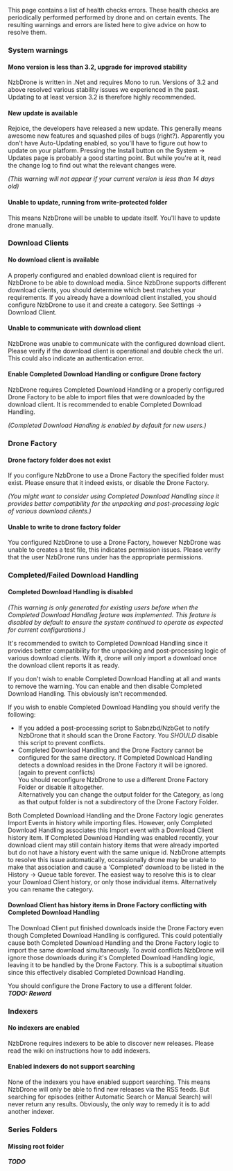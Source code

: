 This page contains a list of health checks errors.
These health checks are periodically performed performed by drone and on certain events. The resulting warnings and errors are listed here to give advice on how to resolve them.

### System warnings ###

#### Mono version is less than 3.2, upgrade for improved stability ####

NzbDrone is written in .Net and requires Mono to run. Versions of 3.2 and above resolved various stability issues we experienced in the past.
Updating to at least version 3.2 is therefore highly recommended.

#### New update is available ####

Rejoice, the developers have released a new update. This generally means awesome new features and squashed piles of bugs (right?).
Apparently you don't have Auto-Updating enabled, so you'll have to figure out how to update on your platform.
Pressing the Install button on the System -> Updates page is probably a good starting point.
But while you're at it, read the change log to find out what the relevant changes were.

_(This warning will not appear if your current version is less than 14 days old)_

#### Unable to update, running from write-protected folder ####

This means NzbDrone will be unable to update itself. You'll have to update drone manually.

### Download Clients ###

#### No download client is available ####

A properly configured and enabled download client is required for NzbDrone to be able to download media.
Since NzbDrone supports different download clients, you should determine which best matches your requirements.
If you already have a download client installed, you should configure NzbDrone to use it and create a category. See Settings -> Download Client.

#### Unable to communicate with download client ####

NzbDrone was unable to communicate with the configured download client. Please verify if the download client is operational and double check the url. This could also indicate an authentication error.

#### Enable Completed Download Handling or configure Drone factory ####

NzbDrone requires Completed Download Handling or a properly configured Drone Factory to be able to import files that were downloaded by the download client. It is recommended to enable Completed Download Handling.

_(Completed Download Handling is enabled by default for new users.)_

### Drone Factory ###

#### Drone factory folder does not exist ####

If you configure NzbDrone to use a Drone Factory the specified folder must exist. Please ensure that it indeed exists, or disable the Drone Factory.

_(You might want to consider using Completed Download Handling since it provides better compatibility for the unpacking and post-processing logic of various download clients.)_

#### Unable to write to drone factory folder ####

You configured NzbDrone to use a Drone Factory, however NzbDrone was unable to creates a test file, this indicates permission issues.
Please verify that the user NzbDrone runs under has the appropriate permissions.

### Completed/Failed Download Handling ###

#### Completed Download Handling is disabled ####

_(This warning is only generated for existing users before when the Completed Download Handling feature was implemented. This feature is disabled by default to ensure the system continued to operate as expected for current configurations.)_

It's recommended to switch to Completed Download Handling since it provides better compatibility for the unpacking and post-processing logic of various download clients.
With it, drone will only import a download once the download client reports it as ready.

If you don't wish to enable Completed Download Handling at all and wants to remove the warning. You can enable and then disable Completed Download Handling. This obviously isn't recommended.

If you wish to enable Completed Download Handling you should verify the following:
* If you added a post-processing script to Sabnzbd/NzbGet to notify NzbDrone that it should scan the Drone Factory. You _SHOULD_ disable this script to prevent conflicts.
* Completed Download Handling and the Drone Factory cannot be configured for the same directory. If Completed Download Handling detects a download resides in the Drone Factory it will be ignored. (again to prevent conflicts)  
   You should reconfigure NzbDrone to use a different Drone Factory Folder or disable it altogether.  
   Alternatively you can change the output folder for the Category, as long as that output folder is not a subdirectory of the Drone Factory Folder.

Both Completed Download Handling and the Drone Factory logic generates Import Events in history while importing files. However, only Completed Download Handling associates this Import event with a Download Client history item.
If Completed Download Handling was enabled recently, your download client may still contain history items that were already imported but do not have a history event with the same unique id.
NzbDrone attempts to resolve this issue automatically, occassionally drone may be unable to make that association and cause a 'Completed' download to be listed in the History -> Queue table forever.
The easiest way to resolve this is to clear your Download Client history, or only those individual items. Alternatively you can rename the category.

#### Download Client has history items in Drone Factory conflicting with Completed Download Handling ####

The Download Client put finished downloads inside the Drone Factory even though Completed Download Handling is configured.
This could potentially cause both Completed Download Handling and the Drone Factory logic to import the same download simultaneously.
To avoid conflicts NzbDrone will ignore those downloads during it's Completed Download Handling logic, leaving it to be handled by the Drone Factory.
This is a suboptimal situation since this effectively disabled Completed Download Handling.

You should configure the Drone Factory to use a different folder.   
_**TODO: Reword**_

### Indexers ###

#### No indexers are enabled ####

NzbDrone requires indexers to be able to discover new releases.
Please read the wiki on instructions how to add indexers.

#### Enabled indexers do not support searching ####

None of the indexers you have enabled support searching. This means NzbDrone will only be able to find new releases via the RSS feeds. But searching for episodes (either Automatic Search or Manual Search) will never return any results.
Obviously, the only way to remedy it is to add another indexer.

### Series Folders ###

#### Missing root folder ####

_**TODO**_
